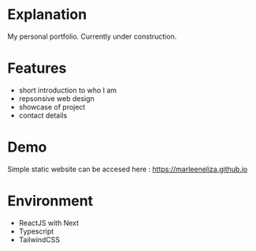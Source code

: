 # Explanation

My personal portfolio. Currently under construction.

# Features

- short introduction to who I am
- repsonsive web design
- showcase of project
- contact details

# Demo

Simple static website can be accesed here : https://marleeneliza.github.io

# Environment

- ReactJS with Next
- Typescript
- TailwindCSS

